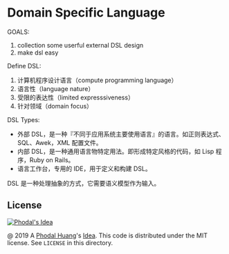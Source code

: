 # Domain Specific Language

GOALS:

1. collection some userful external DSL design
2. make dsl easy

Define DSL:

1. 计算机程序设计语言（compute programming language）
2. 语言性（language nature）
3. 受限的表达性（limited expresssiveness）
4. 针对领域（domain focus）

DSL Types:

 - 外部 DSL，是一种『不同于应用系统主要使用语言』的语言。如正则表达式、SQL、Awek，XML 配置文件。
 - 内部 DSL，是一种通用语言物特定用法。即形成特定风格的代码，如 Lisp 程序，Ruby on Rails。
 - 语言工作台，专用的 IDE，用于定义和构建 DSL。

DSL 是一种处理抽象的方式，它需要语义模型作为输入。

License
---

[![Phodal's Idea](http://brand.phodal.com/shields/idea-small.svg)](http://ideas.phodal.com/)

@ 2019 A [Phodal Huang](https://www.phodal.com)'s [Idea](http://github.com/phodal/ideas).  This code is distributed under the MIT license. See `LICENSE` in this directory.

